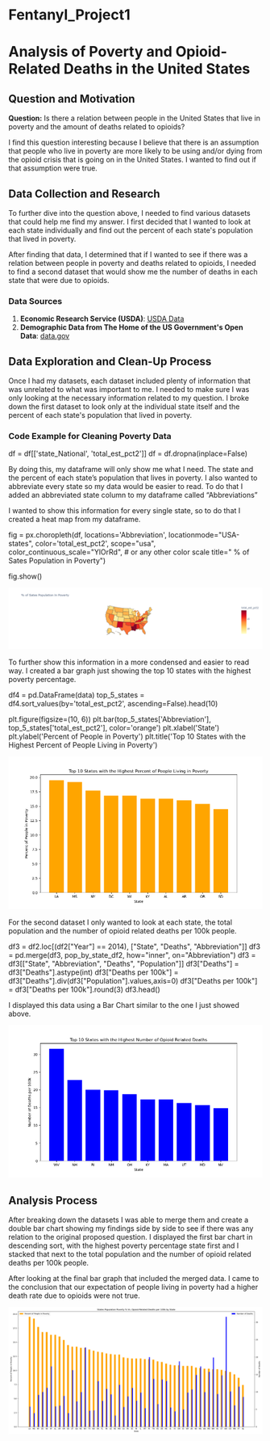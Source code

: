 # Fentanyl_Project1


# Analysis of Poverty and Opioid-Related Deaths in the United States

## Question and Motivation

**Question:** Is there a relation between people in the United States that live in poverty and the amount of deaths related to opioids?

I find this question interesting because I believe that there is an assumption that people who live in poverty are more likely to be using and/or dying from the opioid crisis that is going on in the United States. I wanted to find out if that assumption were true.

## Data Collection and Research

To further dive into the question above, I needed to find various datasets that could help me find my answer. I first decided that I wanted to look at each state individually and find out the percent of each state's population that lived in poverty.

After finding that data, I determined that if I wanted to see if there was a relation between people in poverty and deaths related to opioids, I needed to find a second dataset that would show me the number of deaths in each state that were due to opioids.

### Data Sources

1. **Economic Research Service (USDA)**: [USDA Data](https://data.ers.usda.gov/reports.aspx?ID=17826)
2. **Demographic Data from The Home of the US Government's Open Data**: [data.gov](https://data.gov)

## Data Exploration and Clean-Up Process

Once I had my datasets, each dataset included plenty of information that was unrelated to what was important to me. I needed to make sure I was only looking at the necessary information related to my question. I broke down the first dataset to look only at the individual state itself and the percent of each state's population that lived in poverty.

### Code Example for Cleaning Poverty Data


df = df[['state_National', 'total_est_pct2']]
df = df.dropna(inplace=False)

By doing this, my dataframe will only show me what I need. The state and the percent of each state’s population that lives in poverty. I also wanted to abbreviate every state so my data would be easier to read. To do that I added an abbreviated state column to my dataframe called “Abbreviations” 

I wanted to show this information for every single state, so to do that I created a heat map from my dataframe. 


fig = px.choropleth(df,
                    locations='Abbreviation',
                    locationmode="USA-states",
                    color='total_est_pct2',
                    scope="usa",
                    color_continuous_scale="YlOrRd",  # or any other color scale
                    title=" % of Sates Population in Poverty")


fig.show()

![Alt text](images/state_poverty_map.png)

To further show this information in a more condensed and easier to read way. I created a bar graph just showing the top 10 states with the highest poverty percentage.


df4 = pd.DataFrame(data)
top_5_states = df4.sort_values(by='total_est_pct2', ascending=False).head(10)


plt.figure(figsize=(10, 6))
plt.bar(top_5_states['Abbreviation'], top_5_states['total_est_pct2'], color='orange')
plt.xlabel('State')
plt.ylabel('Percent of People in Poverty')
plt.title('Top 10 States with the Highest Percent of People Living in Poverty')

![Alt text](images/poverty_graph.png)

For the second dataset I only wanted to look at each state, the total population and the number of opioid related deaths per 100k people.


df3 = df2.loc[(df2["Year"] == 2014), ["State", "Deaths", "Abbreviation"]]
df3 = pd.merge(df3, pop_by_state_df2, how="inner", on="Abbreviation")
df3 = df3[["State", "Abbreviation", "Deaths", "Population"]]
df3["Deaths"] = df3["Deaths"].astype(int)
df3["Deaths per 100k"] = df3["Deaths"].div(df3["Population"].values,axis=0)
df3["Deaths per 100k"] = df3["Deaths per 100k"].round(3)
df3.head()

I displayed this data using a Bar Chart similar to the one I just showed above.

![Alt text](images/opiod_deathsV2.png)


## Analysis Process

After breaking down the datasets I was able to merge them and create a double bar chart showing my findings side by side to see if there was any relation to the original proposed question. 
I displayed the first bar chart in descending sort, with the highest poverty percentage state first and I stacked that next to the total population and the number of opioid related deaths per 100k people.

After looking at the final bar graph that included the merged data. I came to the conclusion that our expectation of people living in poverty had a higher death rate due to opioids were not true.


![Alt text](images/poverty_vs_deaths.png)




